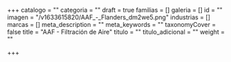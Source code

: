 +++
catalogo = ""
categoria = ""
draft = true
familias = []
galeria = []
id = ""
imagen = "/v1633615820/AAF_-_Flanders_dm2we5.png"
industrias = []
marcas = []
meta_description = ""
meta_keywords = ""
taxonomyCover = false
title = "AAF - Filtración de Aire"
titulo = ""
titulo_adicional = ""
weight = ""

+++
